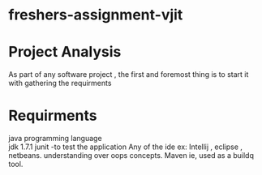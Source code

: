 
# freshers-assignment-vjit

# Project Analysis

As part of any software project , the first and foremost thing is to start it with gathering the requirments

# Requirments
java programming language <br />
jdk 1.7.1
junit -to test the application
Any of the ide  ex: Intellij , eclipse , netbeans.
understanding over oops concepts.
Maven ie, used as a buildq tool.


